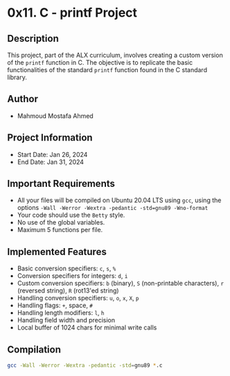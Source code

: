 # 0x11. C - printf Project

## Description

This project, part of the ALX curriculum, involves creating a custom version of the `printf` function in C. The objective is to replicate the basic functionalities of the standard `printf` function found in the C standard library.

## Author

- Mahmoud Mostafa Ahmed

## Project Information

- Start Date: Jan 26, 2024
- End Date: Jan 31, 2024

## Important Requirements

- All your files will be compiled on Ubuntu 20.04 LTS using `gcc`, using the options `-Wall -Werror -Wextra -pedantic -std=gnu89 -Wno-format`
- Your code should use the `Betty` style.
- No use of the global variables.
- Maximum 5 functions per file.

## Implemented Features

- Basic conversion specifiers: `c`, `s`, `%`
- Conversion specifiers for integers: `d`, `i`
- Custom conversion specifiers: `b` (binary), `S` (non-printable characters), `r` (reversed string), `R` (rot13'ed string)
- Handling conversion specifiers: `u`, `o`, `x`, `X`, `p`
- Handling flags: `+`, space, `#`
- Handling length modifiers: `l`, `h`
- Handling field width and precision
- Local buffer of 1024 chars for minimal write calls

## Compilation

```sh
gcc -Wall -Werror -Wextra -pedantic -std=gnu89 *.c
```
